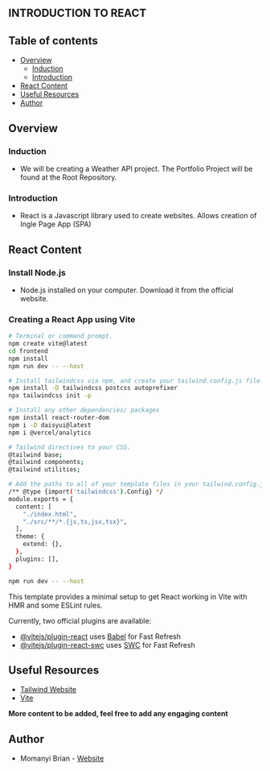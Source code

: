 ## INTRODUCTION TO REACT

## Table of contents

- [Overview](#overview)
    - [Induction](#induction)
    - [Introduction](#introduction)
- [React Content](#react-content)
- [Useful Resources](#useful-resources)
- [Author](#author)

## Overview

### Induction
- We will be creating a Weather API project. The Portfolio Project will be found at the Root Repository.

### Introduction
- React is a Javascript library used to create websites. Allows creation of Ingle Page App (SPA)

## React Content

### Install Node.js
- Node.js installed on your computer. Download it from the official website.

### Creating a React App using Vite

```bash
# Terminal or command prompt.
npm create vite@latest
cd frontend
npm install
npm run dev -- --host

# Install tailwindcss via npm, and create your tailwind.config.js file.
npm install -D tailwindcss postcss autoprefixer
npx tailwindcss init -p

# Install any other dependencies/ packages
npm install react-router-dom
npm i -D daisyui@latest
npm i @vercel/analytics

# Tailwind directives to your CSS.
@tailwind base;
@tailwind components;
@tailwind utilities;

# Add the paths to all of your template files in your tailwind.config.js file.
/** @type {import('tailwindcss').Config} */
module.exports = {
  content: [
    "./index.html",
    "./src/**/*.{js,ts,jsx,tsx}",
  ],
  theme: {
    extend: {},
  },
  plugins: [],
}

npm run dev -- --host
```

This template provides a minimal setup to get React working in Vite with HMR and some ESLint rules.

Currently, two official plugins are available:

- [@vitejs/plugin-react](https://github.com/vitejs/vite-plugin-react/blob/main/packages/plugin-react/README.md) uses [Babel](https://babeljs.io/) for Fast Refresh
- [@vitejs/plugin-react-swc](https://github.com/vitejs/vite-plugin-react-swc) uses [SWC](https://swc.rs/) for Fast Refresh

## Useful Resources
- [Tailwind Website](https://tailwindcss.com/)
- [Vite](https://vitejs.dev/)

**More content to be added, feel free to add any engaging content**

## Author

- Momanyi Brian - [Website](https://momanyi-brian-portfolio.vercel.app)
